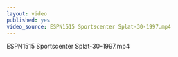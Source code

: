 ```yaml
---
layout: video
published: yes
video_source: ESPN1515 Sportscenter Splat-30-1997.mp4
---
```

ESPN1515 Sportscenter Splat-30-1997.mp4
